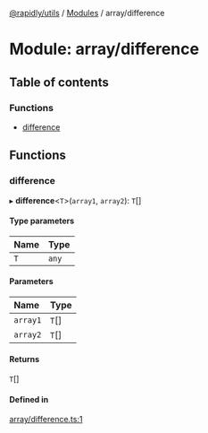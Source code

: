 [@rapidly/utils](../README.md) / [Modules](../modules.md) / array/difference

# Module: array/difference

## Table of contents

### Functions

- [difference](array_difference.md#difference)

## Functions

### difference

▸ **difference**<`T`\>(`array1`, `array2`): `T`[]

#### Type parameters

| Name | Type |
| :------ | :------ |
| `T` | `any` |

#### Parameters

| Name | Type |
| :------ | :------ |
| `array1` | `T`[] |
| `array2` | `T`[] |

#### Returns

`T`[]

#### Defined in

[array/difference.ts:1](https://github.com/canguser/rapidly-utils/blob/d8d6c14/main/array/difference.ts#L1)

